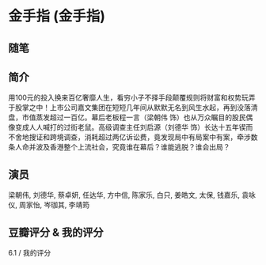 # 金手指 (金手指)

## 随笔

## 简介

用100元的投入换来百亿奢靡人生，看穷小子不择手段颠覆规则将财富和权势玩弄于股掌之中！上市公司嘉文集团在短短几年间从默默无名到风生水起，再到没落清盘，市值蒸发超过一百亿。幕后老板程一言（梁朝伟 饰）也从万众瞩目的股民偶像变成人人喊打的过街老鼠。高级调查主任刘启源（刘德华 饰）长达十五年锲而不舍地搜证和跨境调查，消耗超过两亿诉讼费，竟发现局中有局案中有案，牵涉数条人命并波及香港整个上流社会，究竟谁在幕后？谁能逃脱？谁会出局？

## 演员

梁朝伟, 刘德华, 蔡卓妍, 任达华, 方中信, 陈家乐, 白只, 姜皓文, 太保, 钱嘉乐, 袁咏仪, 周家怡, 岑珈其, 李靖筠

## 豆瓣评分 & 我的评分

6.1 / 我的评分

